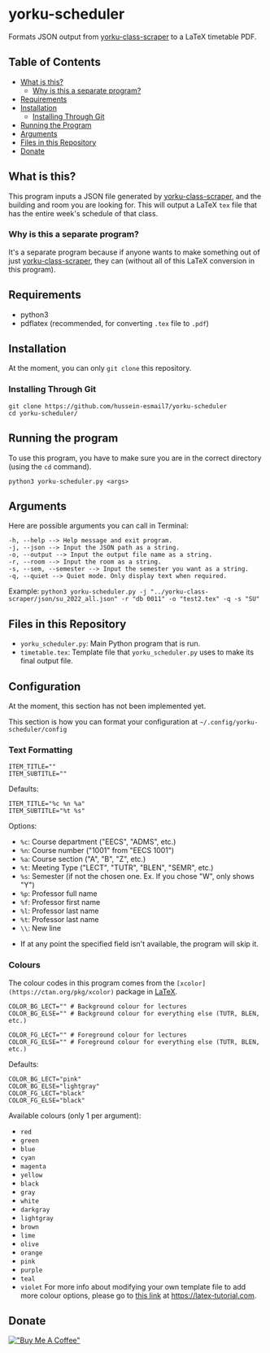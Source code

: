 # yorku-scheduler
Formats JSON output from [yorku-class-scraper](https://github.com/hussein-esmaily/yorku-class-scraper) to a LaTeX timetable PDF.

## Table of Contents
- [What is this?](#what-is-this)
    - [Why is this a separate program?](#why-is-this-a-separate-program)
- [Requirements](#requirements)
- [Installation](#installation)
    - [Installing Through Git](#installing-through-git)
- [Running the Program](#running-the-program)
- [Arguments](#arguments)
- [Files in this Repository](#files-in-this-repository)
- [Donate](#donate)

## What is this?
This program inputs a JSON file generated by
[yorku-class-scraper](https://github.com/hussein-esmail7/yorku-class-scraper),
and the building and room you are looking for. This will output a LaTeX `tex`
file that has the entire week's schedule of that class.

### Why is this a separate program?
It's a separate program because if anyone wants to make something out of just
[yorku-class-scraper](https://github.com/hussein-esmail7/yorku-class-scraper),
they can (without all of this LaTeX conversion in this program).

## Requirements
- python3
- pdflatex (recommended, for converting `.tex` file to `.pdf`)

## Installation
At the moment, you can only `git clone` this repository.

### Installing Through Git
```
git clone https://github.com/hussein-esmail7/yorku-scheduler
cd yorku-scheduler/
```

## Running the program
To use this program, you have to make sure you are in the correct directory
(using the `cd` command).

```
python3 yorku-scheduler.py <args>
```

## Arguments
Here are possible arguments you can call in Terminal:
```
-h, --help --> Help message and exit program.
-j, --json --> Input the JSON path as a string.
-o, --output --> Input the output file name as a string.
-r, --room --> Input the room as a string.
-s, --sem, --semester --> Input the semester you want as a string.
-q, --quiet --> Quiet mode. Only display text when required.
```

Example:
`python3 yorku-scheduler.py -j "../yorku-class-scraper/json/su_2022_all.json" -r "db 0011" -o "test2.tex" -q -s "SU"`

## Files in this Repository
- `yorku_scheduler.py`: Main Python program that is run.
- `timetable.tex`: Template file that `yorku_scheduler.py` uses to make its
  final output file.

## Configuration
At the moment, this section has not been implemented yet.

This section is how you can format your configuration at `~/.config/yorku-scheduler/config`

### Text Formatting
```
ITEM_TITLE=""
ITEM_SUBTITLE=""
```
Defaults:
```
ITEM_TITLE="%c %n %a"
ITEM_SUBTITLE="%t %s"
```
Options:
- `%c`: Course department ("EECS", "ADMS", etc.)
- `%n`: Course number ("1001" from "EECS 1001")
- `%a`: Course section ("A", "B", "Z", etc.)
- `%t`: Meeting Type ("LECT", "TUTR", "BLEN", "SEMR", etc.)
- `%s`: Semester (if not the chosen one. Ex. If you chose "W", only shows "Y")
- `%p`: Professor full name
- `%f`: Professor first name
- `%l`: Professor last name
- `%t`: Professor last name
- `\\`: New line
* If at any point the specified field isn't available, the program will skip it.

### Colours
The colour codes in this program comes from the `[xcolor](https://ctan.org/pkg/xcolor)` package in [LaTeX](https://www.latex-project.org/).

```
COLOR_BG_LECT="" # Background colour for lectures
COLOR_BG_ELSE="" # Background colour for everything else (TUTR, BLEN, etc.)

COLOR_FG_LECT="" # Foreground colour for lectures
COLOR_FG_ELSE="" # Foreground colour for everything else (TUTR, BLEN, etc.)
```
Defaults:
```
COLOR_BG_LECT="pink"
COLOR_BG_ELSE="lightgray"
COLOR_FG_LECT="black"
COLOR_FG_ELSE="black"
```
Available colours (only 1 per argument):
- `red`
- `green`
- `blue`
- `cyan`
- `magenta`
- `yellow`
- `black`
- `gray`
- `white`
- `darkgray`
- `lightgray`
- `brown`
- `lime`
- `olive`
- `orange`
- `pink`
- `purple`
- `teal`
- `violet`
For more info about modifying your own template file to add more colour
options, please go to [this link](https://latex-tutorial.com/color-latex/) at
https://latex-tutorial.com.


## Donate
[!["Buy Me A Coffee"](https://www.buymeacoffee.com/assets/img/custom_images/orange_img.png)](https://www.buymeacoffee.com/husseinesmail)
